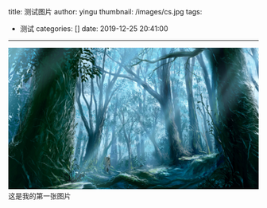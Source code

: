 title: 测试图片
author: yingu
thumbnail: /images/cs.jpg
tags:
  - 测试
categories: []
date: 2019-12-25 20:41:00
---
![cs](/images/cs.jpg)
这是我的第一张图片